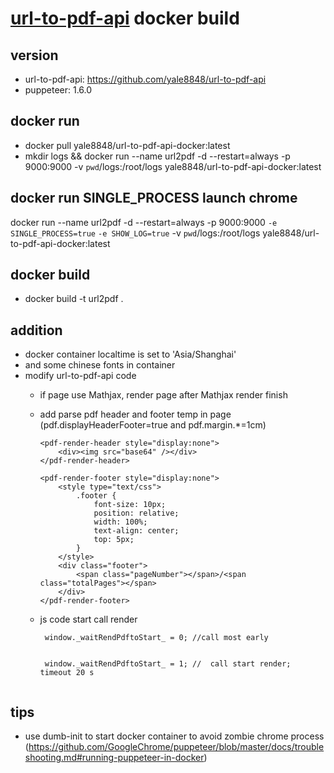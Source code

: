 # [url-to-pdf-api](https://github.com/alvarcarto/url-to-pdf-api) docker build

## version

- url-to-pdf-api: https://github.com/yale8848/url-to-pdf-api 
- puppeteer: 1.6.0

## docker run
 
  - docker pull yale8848/url-to-pdf-api-docker:latest
  - mkdir logs && docker run --name url2pdf -d --restart=always -p 9000:9000 -v `pwd`/logs:/root/logs yale8848/url-to-pdf-api-docker:latest

## docker run SINGLE_PROCESS launch chrome


docker run --name url2pdf -d --restart=always -p 9000:9000 `-e SINGLE_PROCESS=true` `-e SHOW_LOG=true` -v `pwd`/logs:/root/logs yale8848/url-to-pdf-api-docker:latest


## docker build

- docker build -t url2pdf .
  
## addition

- docker container localtime is set to 'Asia/Shanghai'
- and some chinese fonts in container
- modify  url-to-pdf-api code
  - if page use Mathjax, render page after Mathjax render finish
  - add parse pdf header and footer temp in page (pdf.displayHeaderFooter=true and pdf.margin.*=1cm)

    ```
    <pdf-render-header style="display:none">
        <div><img src="base64" /></div>
    </pdf-render-header>

    <pdf-render-footer style="display:none">
        <style type="text/css"> 
            .footer { 
                font-size: 10px;
                position: relative;
                width: 100%;
                text-align: center;
                top: 5px;
            }
        </style>
        <div class="footer">
            <span class="pageNumber"></span>/<span class="totalPages"></span>
        </div>
    </pdf-render-footer>
    ``` 
  -  js code start call render
  
     ```
      window._waitRendPdftoStart_ = 0; //call most early


      window._waitRendPdftoStart_ = 1; //  call start render; timeout 20 s
    
     ```
  


## tips

- use dumb-init to start docker container to avoid zombie chrome process (https://github.com/GoogleChrome/puppeteer/blob/master/docs/troubleshooting.md#running-puppeteer-in-docker)